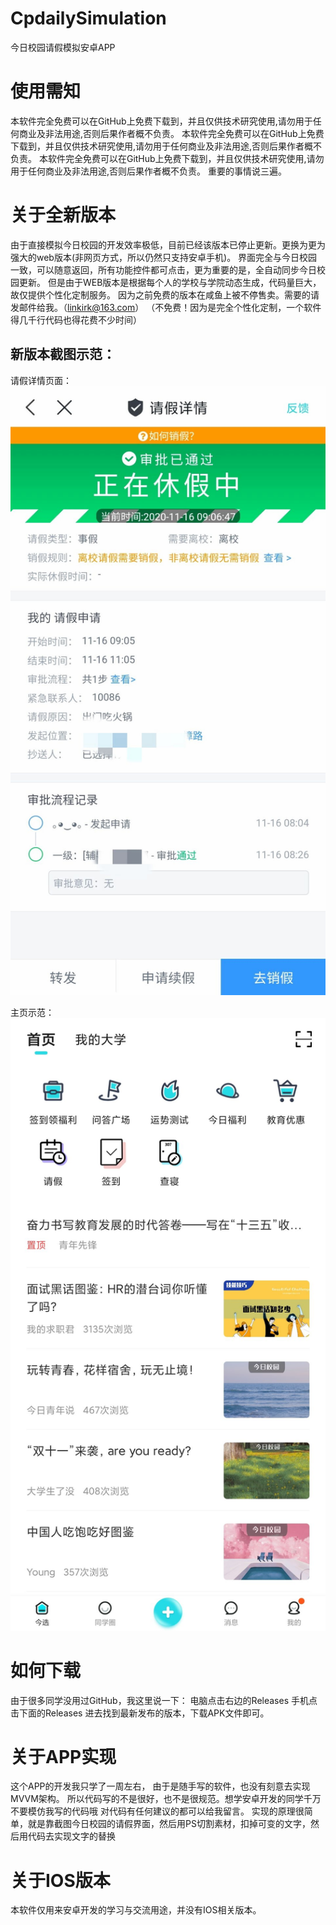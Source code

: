 # CpdailySimulation

今日校园请假模拟安卓APP

# 使用需知

本软件完全免费可以在GitHub上免费下载到，并且仅供技术研究使用,请勿用于任何商业及非法用途,否则后果作者概不负责。
本软件完全免费可以在GitHub上免费下载到，并且仅供技术研究使用,请勿用于任何商业及非法用途,否则后果作者概不负责。
本软件完全免费可以在GitHub上免费下载到，并且仅供技术研究使用,请勿用于任何商业及非法用途,否则后果作者概不负责。
重要的事情说三遍。

# 关于全新版本

由于直接模拟今日校园的开发效率极低，目前已经该版本已停止更新。更换为更为强大的web版本(非网页方式，所以仍然只支持安卓手机)。
界面完全与今日校园一致，可以随意返回，所有功能控件都可点击，更为重要的是，全自动同步今日校园更新。
但是由于WEB版本是根据每个人的学校与学院动态生成，代码量巨大，故仅提供个性化定制服务。
因为之前免费的版本在咸鱼上被不停售卖。需要的请发邮件给我。（linkirk@163.com）
（不免费！因为是完全个性化定制，一个软件得几千行代码也得花费不少时间）

## 新版本截图示范：

请假详情页面：
![请假详情截图](./img/qj.jpg)



主页示范：
![主页截图](./img/index.jpg)


# 如何下载

由于很多同学没用过GitHub，我这里说一下：
电脑点击右边的Releases
手机点击下面的Releases
进去找到最新发布的版本，下载APK文件即可。

# 关于APP实现

这个APP的开发我只学了一周左右，
由于是随手写的软件，也没有刻意去实现MVVM架构。
所以代码写的不是很好，也不是很规范。想学安卓开发的同学千万不要模仿我写的代码哦
对代码有任何建议的都可以给我留言。
实现的原理很简单，就是靠截图今日校园的请假界面，然后用PS切割素材，扣掉可变的文字，然后用代码去实现文字的替换

# 关于IOS版本

本软件仅用来安卓开发的学习与交流用途，并没有IOS相关版本。
